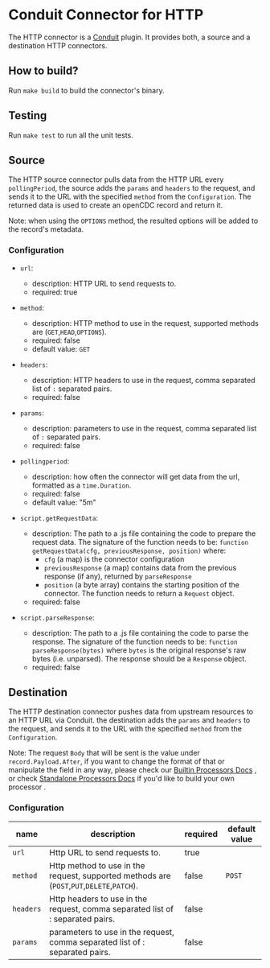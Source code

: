 # Conduit Connector for HTTP 
The HTTP connector is a [Conduit](https://github.com/ConduitIO/conduit) plugin. It provides both, a source
and a destination HTTP connectors.

## How to build?
Run `make build` to build the connector's binary.

## Testing
Run `make test` to run all the unit tests. 

## Source
The HTTP source connector pulls data from the HTTP URL every `pollingPeriod`, the source adds the `params` and `headers`
to the request, and sends it to the URL with the specified `method` from the `Configuration`. The returned data is
used to create an openCDC record and return it.

Note: when using the `OPTIONS` method, the resulted options will be added to the record's metadata.

### Configuration

- `url`:
    - description: HTTP URL to send requests to.
    - required: true

- `method`:
    - description: HTTP method to use in the request, supported methods are (`GET`,`HEAD`,`OPTIONS`).
    - required: false
    - default value: `GET`

- `headers`:
    - description: HTTP headers to use in the request, comma separated list of `:` separated pairs.
    - required: false

- `params`:
    - description: parameters to use in the request, comma separated list of `:` separated pairs.
    - required: false

- `pollingperiod`:
    - description: how often the connector will get data from the url, formatted as a `time.Duration`.
    - required: false
    - default value: "5m"

- `script.getRequestData`:
    - description: The path to a .js file containing the code to prepare the request data. 
        The signature of the function needs to be: 
        `function getRequestData(cfg, previousResponse, position)`
        where: 
        - `cfg` (a map) is the connector configuration 
        - `previousResponse` (a map) contains data from the previous response (if any), returned by `parseResponse`
        - `position` (a byte array) contains the starting position of the connector. 
        The function needs to return a `Request` object.
    - required: false

- `script.parseResponse`:
    - description: The path to a .js file containing the code to parse the response. 
        The signature of the function needs to be: 
        `function parseResponse(bytes)` 
        where `bytes` is the original response's raw bytes (i.e. unparsed). 
        The response should be a `Response` object.
    - required: false

## Destination
The HTTP destination connector pushes data from upstream resources to an HTTP URL via Conduit. the destination adds the
`params` and `headers` to the request, and sends it to the URL with the specified `method` from the `Configuration`. 

Note: The request `Body` that will be sent is the value under `record.Payload.After`, if you want to change the format
of that or manipulate the field in any way, please check our [Builtin Processors Docs](https://conduit.io/docs/processors/builtin/)
, or check [Standalone Processors Docs](https://conduit.io/docs/processors/standalone/) if you'd like to build your own processor .

### Configuration

| name      | description                                                                               | required   | default value |
|-----------|-------------------------------------------------------------------------------------------|------------|---------------|
| `url`     | Http URL to send requests to.                                                             | true       |               |
| `method`  | Http method to use in the request, supported methods are (`POST`,`PUT`,`DELETE`,`PATCH`). | false      | `POST`        |
| `headers` | Http headers to use in the request, comma separated list of : separated pairs.            | false      |               |
| `params`  | parameters to use in the request, comma separated list of : separated pairs.              | false      |               |

